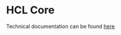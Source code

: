 # HCL Core

Technical documentation can be found [here](https://github.com/harpokrat-company/documentation/blob/master/2021_TD2_Harpokrat.pdf)
